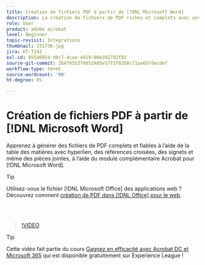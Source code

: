 ```yaml
---
title: Création de fichiers PDF à partir de [!DNL Microsoft Word]
description: La création de fichiers de PDF riches et complets avec une table des matières liée par hyperlien, des références croisées, des signets et même des pièces jointes est simple grâce au module complémentaire Acrobat pour [!DNL Microsoft Word]
role: User
product: adobe acrobat
level: Beginner
topic-revisit: Integrations
thumbnail: 331736.jpg
jira: KT-7142
exl-id: 95540954-d0c7-4cae-a919-00e3927d2f83
source-git-commit: 2b47655370d52405e5773f0358c71aa65fdecdef
workflow-type: tm+mt
source-wordcount: '99'
ht-degree: 0%

---
```


# Création de fichiers PDF à partir de [!DNL Microsoft Word]

Apprenez à générer des fichiers de PDF complets et fiables à l’aide de la table des matières avec hyperlien, des références croisées, des signets et même des pièces jointes, à l’aide du module complémentaire Acrobat pour [!DNL Microsoft Word].

>[!TIP]
>
>Utilisez-vous le fichier [!DNL Microsoft Office] des applications web ? Découvrez comment [création de PDF dans [!DNL Office] pour le web](../integrate/createofficeweb.md).

<br> 

>[!VIDEO](https://video.tv.adobe.com/v/331736?quality=12&learn=on&hidetitle=true)

>[!TIP]
>
>Cette vidéo fait partie du cours [Gagnez en efficacité avec Acrobat DC et Microsoft 365](https://experienceleague.adobe.com/?recommended=Acrobat-U-1-2021.microsoft365) qui est disponible gratuitement sur Experience League !
